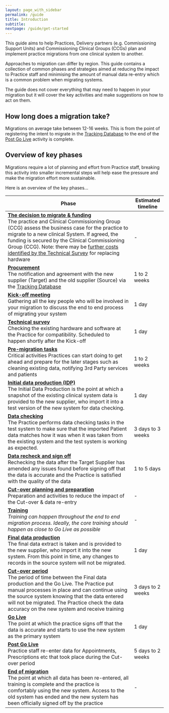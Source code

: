 ```yaml
---
layout: page_with_sidebar
permalink: /guide
title: Introduction
subtitle:
nextpage: /guide/get-started
---
```



This guide aims to help Practices, Delivery partners (e.g. Commissioning Support Units) and Commissioning Clinical Groups (CCGs) plan and implement practice migrations from one clinical system to another. 

Approaches to migration can differ by region. This guide contains a collection of common phases and strategies aimed at reducing the impact to Practice staff and minimising the amount of manual data re-entry which is a common problem when migrating systems.

The guide does not cover everything that may need to happen in your migration but it will cover the key activities and make suggestions on how to act on them. 


## How long does a migration take?

Migrations on average take between 12-16 weeks. This is from the point of registering the intent to migrate in the [Tracking Database](/prm-practice-migration/guide#register-the-migration-on-the-tracking-database) to the end of the [Post Go Live](/prm-practice-migration/guide/post-go-live) activity is complete.


## Overview of key phases

Migrations require a lot of planning and effort from Practice staff, breaking this activity into smaller incremental steps will help ease the pressure and make the migration effort more sustainable.

Here is an overview of the key phases...


| Phase                                                    | Estimated timeline |
|----------------------------------------------------------|--------------------|
| __[The decision to migrate & funding](/prm-practice-migration/guide/get-started#decision-to-migrate-and-funding)__ <br>The practice and Clinical Commissioning Group (CCG) assess the business case for the practice to migrate to a new clinical System. If agreed, the funding is secured by the Clinical Commissioning Group (CCG). Note: there may be [further costs identified by the Technical Survey](/prm-practice-migration/guide/technical-survey) for replacing hardware| - |
| __[Procurement](/prm-practice-migration/guide/get-started#register-the-migration-on-the-tracking-database)__ <br>The notification and agreement with the new supplier (Target) and the old supplier (Source) via the [Tracking Database](#register-the-migration-on-the-tracking-database) | 1 to 2 weeks |
| __[Kick-off meeting](/prm-practice-migration/guide/kick-off)__ <br>Gathering all the key people who will be involved in your migration to discuss the end to end process of migrating your system    | 1 day |
| __[Technical survey](/prm-practice-migration/guide/technical-survey)__ <br>Checking the existing hardware and software at the Practice for compatibility. Scheduled to happen shortly after the Kick-off | 1 day |
| __[Pre-migration tasks](/prm-practice-migration/guide/pre-migration-tasks)__ <br>Critical activities Practices can start doing to get ahead and prepare for the later stages such as cleaning existing data, notifying 3rd Party services and patients | 1 to 2 weeks |
| __[Initial data production (IDP)](/prm-practice-migration/guide/initial-data-production)__ <br>The Initial Data Production is the point at which a snapshot of the existing clinical system data is provided to the new supplier, who import it into a test version of the new system for data checking. | 1 day |
| __[Data checking](/prm-practice-migration/guide/initial-data-production#data-checking)__ <br>The Practice performs data checking tasks in the test system to make sure that the imported Patient data matches how it was when it was taken from the existing system and the test system is working as expected. | 3 days to 3 weeks |
| __[Data recheck and sign off](/prm-practice-migration/guide/initial-data-production#data-checking)__ <br>Rechecking the data after the Target Supplier has amended any issues found before signing off that the data is accurate and the Practice is satisfied with the quality of the data | 1 to 5 days |
| __[Cut-over planning and preparation](/prm-practice-migration/guide/planning-for-cut-over)__ <br>Preparation and activities to reduce the impact of the Cut-over & data re-entry | - |
| __[Training](/prm-practice-migration/guide/training)__ <br>_Training can happen throughout the end to end migration process. Ideally, the core training should happen as close to Go Live as possible_ | - |
| __[Final data production](/prm-practice-migration/guide/cutover-and-go-live#final-data-production)__ <br> The final data extract is taken and is provided to the new supplier, who import it into the new system. From this point in time, any changes to records in the source system will not be migrated.  | 1 day |
| __[Cut-over period](/prm-practice-migration/guide/cutover-and-go-live)__ <br> The period of time between the Final data production and the Go Live. The Practice put manual processes in place and can continue using the source system knowing that the data entered will not be migrated. The Practice check the data accuracy on the new system and receive training | 3 days to 2 weeks |
| __[Go Live](/prm-practice-migration/guide/cutover-and-go-live#sign-off-go-live-data)__ <br> The point at which the practice signs off that the data is accurate and starts to use the new system as the primary system | 1 day |
| __[Post Go Live](/prm-practice-migration/guide/post-go-live)__ <br> Practice staff re-enter data for Appointments, Prescriptions etc that took place during the Cut-over period | 5 days to 2 weeks |
| __[End of migration](/prm-practice-migration/guide/end-of-migration)__ <br> The point at which all data has been re-entered, all training is complete and the practice is comfortably using the new system. Access to the old system has ended and the new system has been officially signed off by the practice| - |

